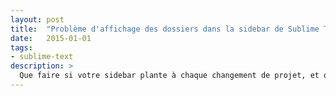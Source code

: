 ```yaml
---
layout: post
title:  "Problème d'affichage des dossiers dans la sidebar de Sublime Text 3"
date:   2015-01-01
tags:
- sublime-text 
description: >
  Que faire si votre sidebar plante à chaque changement de projet, et que vous vous retrouvez avec des dossiers vides ?
--- 
```

